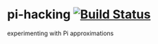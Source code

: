 # pi-hacking [![Build Status](https://travis-ci.org/namewip/pi-hacking.svg?branch=master)](https://travis-ci.org/namewip/pi-hacking)
experimenting with Pi approximations
